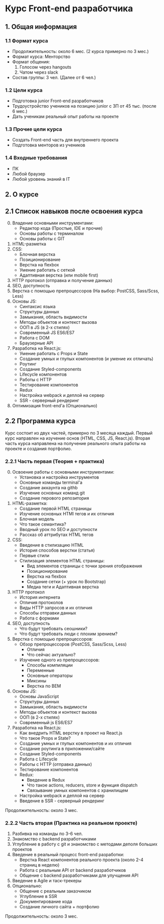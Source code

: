 # Курс Front-end разработчика

## 1. Общая информация

### 1.1 Формат курса

- Продолжительность: около 6 мес. (2 курса примерно по 3 мес.)
- Формат курса: Менторство
- Формат общения:
    1. Голосом через hangouts
    2. Чатом через slack
- Состав группы: 3 чел. (Далее от 6 чел.)

### 1.2 Цели курса 

- Подготовка junior Front-end разработчиков 
- Трудоустройство учеников на позицию junior c ЗП от 45 тыс. (после 6 мес.)
- Дать ученикам реальный опыт работы на проекте

### 1.3 Прочие цели курса

- Создать Front-end часть для внутреннего проекта 
- Подготовка менторов из учеников

### 1.4 Входные требования

- ПК
- Любой браузер
- Любой уровень знаний в IT

## 2. О курсе

## 2.1 Список навыков после освоения курса

0. Владение основными инструментами:
    - Редактор кода (Простые, IDE и прочие)
    - Основы работы с терминалом
    - Основы работы с GIT 
1. HTML-разметка
2. CSS:
    - Блочная верстка
    - Позиционирование
    - Верстка на flexbox
    - Умение работать с сеткой
    - Адаптивная верстка (или mobile first)
3. HTTP протокол (отправка и получение данных)
4. SEO, доступность
5. Верстка с помощью препроцессоров (На выбор: PostCSS, Sass/Scss, Less)
6. Основы JS:
    - Синтаксис языка
    - Структуры данных
    - Замыкания, область видимости
    - Методы объектов и контекст вызова
    - ООП в JS (в 2-х стилях)
    - Современный JS ES6/ES7
    - Работа с DOM
    - Браузерные API 
7. Разработка на React.js:
    - Умение работать с Props и State
    - Создание умных и глупых компонентов (и умение их отличать)
    - Роутинг
    - Создание Styled-components 
    - Lifecycle компонентов
    - Работы с HTTP
    - Тестирование компонентов
    - Redux
    - Настройка webpack и деплой на сервер
    - SSR - серверный рендеринг
8. Оптимизация front-end'а (Опционально)

## 2.2 Программа курса
    
Курс состоит из двух частей, примерно по  3 месяца каждый. 
Первый курс направлен на изучение основ (HTML, CSS, JS, React.js). 
Вторая часть курса направлена на получение реального опыта работы на проекте и создания портфолио.

### 2.2.1 Часть первая (Теория + практика)
    
0. Освоение работы с основными инструментами:
    - Установка и настройка инструментов 
    - Основные команды terminal'a
    - Создание аккаунта на githb
    - Изучение основных команд git
    - Создание перового репозитория 
1. HTML-разметка:
    - Создание первой HTML страницы 
    - Изучение основных HTMl тегов и их отличия
    - Блочная модель 
    - Что такое семантика? 
    - Вводный урок по SEO и доступности
    - Рассказ об аттрибутах HTML тегов 
2. CSS:
    - Введение в стилизацию HTML
    - История способов верстки (статья)
    - Первые стили
    - Стилизация элементов HTML страницы:
        - Вид элементов страницы с точки зрения отображения 
        - Позиционирование
        - Верстка на flexbox
        - Создание сетки (+ урок по Bootstrap) 
        - Медиа теги и Адаптивная верстка 
3. HTTP протокол
    - История интернета 
    - Отличия протоколов 
    - Виды HTTP запросов и их отличия
    - Способы отправки данных 
    - Работа с формами 
4. SEO, доступность
    - Что будут требовать сеошники?
    - Что будут требовать люди с плохим зрением?
5. Верстка с помощью препроцессоров:
    - Обзор препроцессоров (PostCSS, Sass/Scss, Less)
        - Отличия
        - Что сейчас актуально? 
    - Изучение одного из препроцессоров:
        - Способы компиляции
        - Переменные 
        - Основные операторы
        - Миксины
        - Верстка по BEM
6. Основы JS:
    - Основы JavaScript
    - Структуры данных
    - Замыкания, область видимости
    - Методы объектов и контекст вызова
    - ООП (в 2-х стилях)
    - Современный js ES6/ES7
7. Разработка на React.js:
    - Как внедрить HTML верстку в проект на React.js
    - Что такое Props и State?
    - Создание умных и глупых компонентов и их отличия
    - Создание роутинга в приложении/сайте
    - Создание Styled-components 
    - Работа с Lifecycle
    - Работы с HTTP (отправка данных)
    - Тестирование компонентов
    - Redux:
        - Введение в Redux
        - Что такое actions, reducers, store и функция dispatch
        - Связывание умных компонентов с хранилищем
    - Настройка webpack и деплой на сервер
    - Введение в SSR - серверный рендеринг     
    
Продолжительность: около 3 мес.
    
### 2.2.2 Часть вторая (Практика на реальном проекте)

1. Разбивка на команды по 3-6 чел.
2. Знакомство с backend разработчиками 
3. Углубление в работу с git и знакомство с методами деполя больших проектов
4. Введение в реальный процесс front-end разработки:
    - Верстка React компонентов реального проекта (около 2-4 страниц в неделю)
    - Работа с реальным API от backend разработчиков
    - Общение с backend разработчиками для улучщения API
5. Введение в Agile и таск-трекеры
6. Опционально:
    - Общение с реальным заказчиком 
    - Углубление в SSR
    - Документирование кода
    - Создание личного сайта + портфолио
    
Продолжительность: около 3 мес.